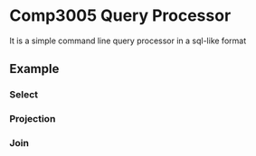 # Comp3005 Query Processor

It is a simple command line query processor in a sql-like format

## Example

### Select

### Projection

### Join